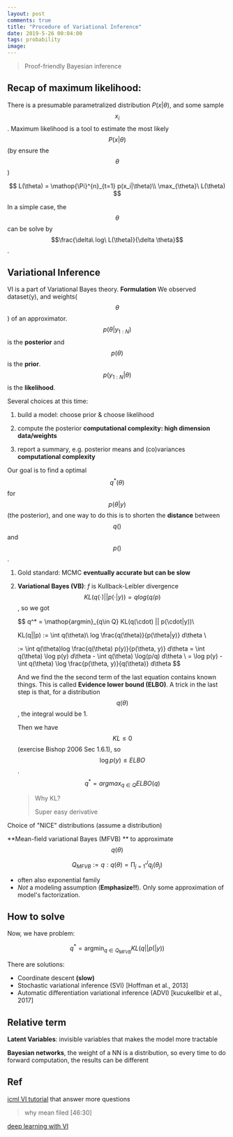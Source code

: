 ```yaml
---
layout: post
comments: true
title: "Procedure of Variational Inference"
date: 2019-5-26 00:04:00
tags: probability
image:
---
```


> Proof-friendly Bayesian inference

<!--more-->
## Recap of maximum likelihood:
There is a presumable parametralized distribution $P(x|\theta)$, and some sample $${x_i}$$. Maximum likelihood is a tool to estimate the most likely $$P(x|\theta)$$ (by ensure the $$\theta$$)

$$
L(\theta) = \mathop{\Pi}^{n}_{t=1} p(x_i|\theta)\\
\max_{\theta}\ L(\theta)
$$

In a simple case, the $$\theta$$ can be solve by $$\frac{\delta\ log\ L(\theta)}{\delta \theta}$$.

## Variational Inference

VI is a part of Variational Bayes theory.
**Formulation** We observed dataset(y), and weights($$\theta$$) of an approximator. $$p(\theta| y_{1:N})$$ is the **posterior** and $$p(\theta)$$ is the **prior**.  $$p(y_{1:N} | \theta)$$ is the **likelihood**. 

Several choices at this time:
1. build a model: choose prior & choose likelihood 

2. compute the posterior **computational complexity: high dimension data/weights**
3.  report a summary, e.g. posterior means and (co)variances **computational complexity**

Our goal is to find a optimal $$q^*(\theta)$$  for $$p(\theta| y)$$ (the posterior), and one way to do this is to shorten the **distance** between $$q()$$ and $$p()$$. 
1. Gold standard: MCMC **eventually accurate but can be slow**

2. **Variational Bayes  (VB)**: $f$ is Kullback-Leibler divergence $$KL(q(\cdot) || p(\cdot | y)) = q log(q/p)$$, so we got

   $$
   q^* = \mathop{argmin}_{q\in Q} KL(q(\cdot) || p(\cdot|y))\\
   
   KL(q||p) := \int q(\theta)\ log \frac{q(\theta)}{p(\theta|y)} d\theta \\
   
   := \int q(\theta)log \frac{q(\theta) p(y)}{p(\theta, y)} d\theta = \int q(\theta) \log p(y) d\theta - \int q(\theta) \log(p/q) d\theta \\
   = \log p(y) - \int q(\theta) \log \frac{p(\theta, y)}{q(\theta)} d\theta
   $$

   And we find the the second term of the last equation contains known things. This is called **Evidence lower bound (ELBO)**. A trick in the last step is that, for a distribution $$q(\theta)$$, the integral would be 1. 

   Then we have $$KL \leq 0$$ (exercise Bishop 2006 Sec 1.6.1), so $$\log p(y) \leq ELBO$$ . $$q^* = argmax _{q\in Q} ELBO(q) $$

   > Why KL?
   >
   > Super easy derivative

Choice of "NICE" distributions (assume a distribution)

**Mean-field variational Bayes (MFVB) ** to approximate $$q(\theta)$$

$$
Q_{MFVB} := {q: q(\theta) = \mathop{\Pi}^{J}_{j=1} q_j(\theta_j)}
$$

- often also exponential family
- *Not* a modeling assumption (**Emphasize!!**). Only some approximation of model's factorization.

## How to solve

Now, we have problem: 

$$
q^* = \mathop{argmin}_{q\in Q_{MFVB}} KL(q || p( |y))
$$

There are solutions:

- Coordinate descent **(slow)**
- Stochastic variational inference (SVI) [Hoffman et al., 2013]
- Automatic differentiation variational inference (ADVI) [kucukellbir et al., 2017]

## Relative term

**Latent Variables**: invisible variables that makes the model more tractable

**Bayesian networks**, the weight of a NN is a distribution, so every time to do forward computation, the results can be different

## Ref

[icml VI tutorial](https://www.youtube.com/watch?v=DYRK0-_K2UU) that answer more questions

> why mean filed [46:30]

[deep learning with VI](https://www.youtube.com/watch?v=h0UE8FzdE8U)

